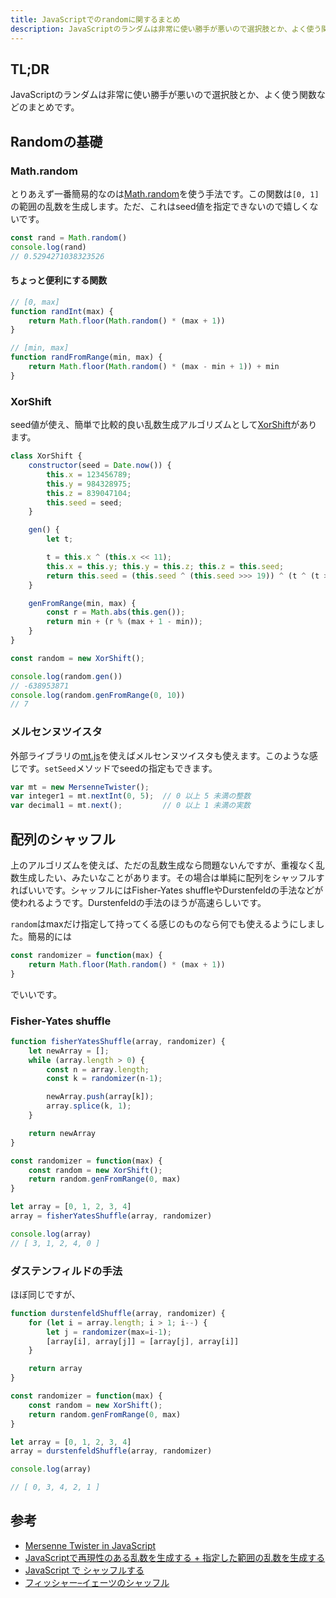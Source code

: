 ```yaml
---
title: JavaScriptでのrandomに関するまとめ
description: JavaScriptのランダムは非常に使い勝手が悪いので選択肢とか、よく使う関数などのまとめです。
---
```


## TL;DR

JavaScriptのランダムは非常に使い勝手が悪いので選択肢とか、よく使う関数などのまとめです。

## Randomの基礎

### Math.random

とりあえず一番簡易的なのは[Math.random](https://developer.mozilla.org/ja/docs/Web/JavaScript/Reference/Global_Objects/Math/random)を使う手法です。この関数は`[0, 1]`の範囲の乱数を生成します。ただ、これはseed値を指定できないので嬉しくないです。

```js
const rand = Math.random()
console.log(rand)
// 0.5294271038323526
```

#### ちょっと便利にする関数

```js
// [0, max]
function randInt(max) {
    return Math.floor(Math.random() * (max + 1))
}

// [min, max]
function randFromRange(min, max) {
    return Math.floor(Math.random() * (max - min + 1)) + min
}
```


### XorShift

seed値が使え、簡単で比較的良い乱数生成アルゴリズムとして[XorShift](https://ja.wikipedia.org/wiki/Xorshift)があります。

```js
class XorShift {
    constructor(seed = Date.now()) {
        this.x = 123456789;
        this.y = 984328975;
        this.z = 839047104;
        this.seed = seed;
    }

    gen() {
        let t;

        t = this.x ^ (this.x << 11);
        this.x = this.y; this.y = this.z; this.z = this.seed;
        return this.seed = (this.seed ^ (this.seed >>> 19)) ^ (t ^ (t >>> 8));     
    }

    genFromRange(min, max) {
        const r = Math.abs(this.gen());
        return min + (r % (max + 1 - min));
    }
}
```

```js
const random = new XorShift();

console.log(random.gen())
// -638953871
console.log(random.genFromRange(0, 10))
// 7
```

### メルセンヌツイスタ

外部ライブラリの[mt.js](https://magicant.github.io/sjavascript/mt.js)を使えばメルセンヌツイスタも使えます。このような感じです。`setSeed`メソッドでseedの指定もできます。

```js
var mt = new MersenneTwister();
var integer1 = mt.nextInt(0, 5);  // 0 以上 5 未満の整数
var decimal1 = mt.next();         // 0 以上 1 未満の実数
```

## 配列のシャッフル

上のアルゴリズムを使えば、ただの乱数生成なら問題ないんですが、重複なく乱数生成したい、みたいなことがあります。その場合は単純に配列をシャッフルすればいいです。シャッフルにはFisher-Yates shuffleやDurstenfeldの手法などが使われるようです。Durstenfeldの手法のほうが高速らしいです。

`random`はmaxだけ指定して持ってくる感じのものなら何でも使えるようにしました。簡易的には

```js
const randomizer = function(max) {
    return Math.floor(Math.random() * (max + 1))
}
```

でいいです。

### Fisher-Yates shuffle

```js
function fisherYatesShuffle(array, randomizer) {
    let newArray = [];
    while (array.length > 0) {
        const n = array.length;
        const k = randomizer(n-1);

        newArray.push(array[k]);
        array.splice(k, 1);
    }

    return newArray
}

const randomizer = function(max) {
    const random = new XorShift();
    return random.genFromRange(0, max)
}

let array = [0, 1, 2, 3, 4]
array = fisherYatesShuffle(array, randomizer)

console.log(array)
// [ 3, 1, 2, 4, 0 ]
```

### ダステンフィルドの手法

ほぼ同じですが、

```js
function durstenfeldShuffle(array, randomizer) {
    for (let i = array.length; i > 1; i--) {
        let j = randomizer(max=i-1);
        [array[i], array[j]] = [array[j], array[i]]
    }

    return array
}

const randomizer = function(max) {
    const random = new XorShift();
    return random.genFromRange(0, max)
}

let array = [0, 1, 2, 3, 4]
array = durstenfeldShuffle(array, randomizer)

console.log(array)

// [ 0, 3, 4, 2, 1 ]
```

## 参考

- [Mersenne Twister in JavaScript](https://magicant.github.io/sjavascript/mt.html)
- [JavaScriptで再現性のある乱数を生成する + 指定した範囲の乱数を生成する](https://sbfl.net/blog/2017/06/01/javascript-reproducible-random/)
- [JavaScript で シャッフルする](https://qiita.com/pure-adachi/items/77fdf665ff6e5ea22128)
- [フィッシャー–イェーツのシャッフル](https://ja.wikipedia.org/wiki/%E3%83%95%E3%82%A3%E3%83%83%E3%82%B7%E3%83%A3%E3%83%BC%E2%80%93%E3%82%A4%E3%82%A7%E3%83%BC%E3%83%84%E3%81%AE%E3%82%B7%E3%83%A3%E3%83%83%E3%83%95%E3%83%AB)